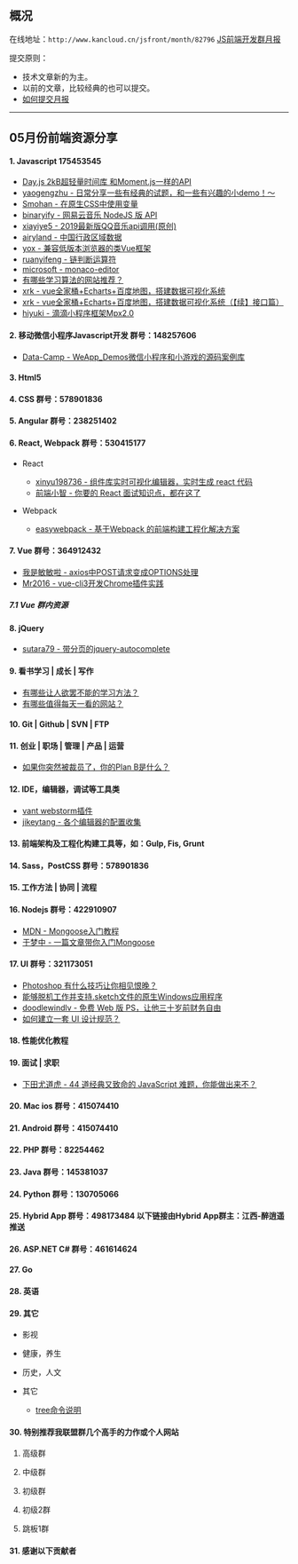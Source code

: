 ## 概况

在线地址：`http://www.kancloud.cn/jsfront/month/82796` [JS前端开发群月报](http://www.kancloud.cn/jsfront/month/82796)


提交原则：

- 技术文章新的为主。
- 以前的文章，比较经典的也可以提交。
- [如何提交月报](http://www.kancloud.cn/jsfront/month/227309)

---


## 05月份前端资源分享
#### 1. Javascript 175453545
- [Day.js 2kB超轻量时间库 和Moment.js一样的API](https://juejin.im/post/5ade86ce518825673277da67)
- [yaogengzhu - 日常分享一些有经典的试题，和一些有兴趣的小demo！～](https://github.com/yaogengzhu/life-share)
- [Smohan - 在原生CSS中使用变量](https://juejin.im/post/5a958ea66fb9a06346202540)
- [binaryify - 网易云音乐 NodeJS 版 API](https://binaryify.github.io/NeteaseCloudMusicApi/#/)
- [xiayiye5 - 2019最新版QQ音乐api调用(原创)](https://blog.csdn.net/xiayiye5/article/details/79487560)
- [airyland - 中国行政区域数据](https://github.com/airyland/china-area-data)
- [yox - 兼容低版本浏览器的类Vue框架](https://yoxjs.github.io/yox/)
- [ruanyifeng - 链判断运算符](http://es6.ruanyifeng.com/#docs/proposals#%E9%93%BE%E5%88%A4%E6%96%AD%E8%BF%90%E7%AE%97%E7%AC%A6)
- [microsoft - monaco-editor](https://microsoft.github.io/monaco-editor/)
- [有哪些学习算法的网站推荐？](https://www.zhihu.com/question/20368410)
- [xrk - vue全家桶+Echarts+百度地图，搭建数据可视化系统](https://juejin.im/post/5cc114726fb9a0322d048bca)
- [xrk - vue全家桶+Echarts+百度地图，搭建数据可视化系统（【续】接口篇）](https://juejin.im/entry/5ceba49c5188252db706f303)
- [hiyuki - 滴滴小程序框架Mpx2.0](https://mp.weixin.qq.com/s/ZCFTeHx-IAFS9wN04cD6GQ)

#### 2. 移动微信小程序Javascript开发 群号：148257606
- [Data-Camp - WeApp_Demos微信小程序和小游戏的源码案例库](https://github.com/Data-Camp/WeApp_Demos)

#### 3. Html5

#### 4. CSS  群号：578901836

#### 5. Angular 群号：238251402

#### 6. React, Webpack 群号：530415177
- React

  - [xinyu198736 - 组件库实时可视化编辑器，实时生成 react 代码](https://github.com/xinyu198736/antd-visual-editor)
  - [前端小智 - 你要的 React 面试知识点，都在这了](https://segmentfault.com/a/1190000019339210)

- Webpack

  - [easywebpack - 基于Webpack 的前端构建工程化解决方案](https://www.yuque.com/easy-team/easywebpack/index)

#### 7. Vue 群号：364912432
- [我是敏敏啦 - axios中POST请求变成OPTIONS处理](https://juejin.im/post/5b505321f265da0f700709ea)
- [Mr2016 - vue-cli3开发Chrome插件实践](https://juejin.im/entry/5ced3690f265da1bab298f4a)

##### 7.1 Vue 群内资源


#### 8. jQuery
- [sutara79 - 带分页的jquery-autocomplete](https://github.com/sutara79/jquery.ajax-combobox/)

#### 9. 看书学习 | 成长 | 写作
- [有哪些让人欲罢不能的学习方法？](https://www.zhihu.com/question/30178891)
- [有哪些值得每天一看的网站？](https://www.zhihu.com/question/26440561/)

#### 10. Git | Github | SVN | FTP

#### 11. 创业 | 职场 | 管理 | 产品 | 运营
- [如果你突然被裁员了，你的Plan B是什么？](https://www.zhihu.com/question/327280140)

#### 12. IDE，编辑器，调试等工具类
- [vant webstorm插件](http://plugins.jetbrains.com/plugin/11148-vant-plugin)
- [jikeytang - 各个编辑器的配置收集](https://github.com/jikeytang/Idea-Settings)

#### 13. 前端架构及工程化构建工具等，如：Gulp, Fis, Grunt

#### 14. Sass，PostCSS  群号：578901836

#### 15. 工作方法 | 协同 | 流程

#### 16. Nodejs 群号：422910907
- [MDN - Mongoose入门教程](https://developer.mozilla.org/zh-CN/docs/learn/Server-side/Express_Nodejs/mongoose)
- [于梦中 - 一篇文章带你入门Mongoose](https://segmentfault.com/a/1190000012095054)

#### 17. UI 群号：321173051
- [Photoshop 有什么技巧让你相见恨晚？](https://www.zhihu.com/question/27914845)
- [能够脱机工作并支持.sketch文件的原生Windows应用程序](https://icons8.cn/lunacy)
- [doodlewindlv - 免费 Web 版 PS，让他三十岁前财务自由](https://juejin.im/post/5d1178c3e51d45108223fc92)
- [如何建立一套 UI 设计规范？](https://www.zhihu.com/question/29936125/)

#### 18. 性能优化教程

#### 19. 面试 | 求职
- [下田尤道虎 - 44 道经典又致命的 JavaScript 难题，你能做出来不？](https://zhuanlan.zhihu.com/p/65412634)

#### 20. Mac ios 群号：415074410

#### 21. Android 群号：415074410

#### 22. PHP 群号：82254462

#### 23. Java 群号：145381037

#### 24. Python 群号：130705066

#### 25. Hybrid App 群号：498173484 以下链接由Hybrid App群主：江西-醉逍遥推送

#### 26. ASP.NET C# 群号：461614624

#### 27. Go

#### 28. 英语

#### 29. 其它

- 影视


- 健康，养生


- 历史，人文


- 其它

  - [tree命令说明](https://www.jianshu.com/p/15a96c1de695)


#### 30. 特别推荐我联盟群几个高手的力作或个人网站

1. 高级群



2. 中级群


3. 初级群

4. 初级2群


5. 跳板1群


#### 31. 感谢以下贡献者

